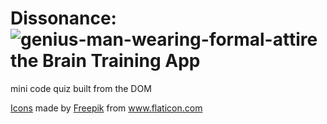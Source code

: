 # Dissonance: ![genius-man-wearing-formal-attire](https://user-images.githubusercontent.com/62162419/129666210-9672fcac-6e7b-46aa-84f6-d430bb44b66d.png) the Brain Training App
mini code quiz built from the DOM
[<div>Icons](url) made by <a href="https://www.freepik.com" title="Freepik">Freepik</a> from <a href="https://www.flaticon.com/" title="Flaticon">www.flaticon.com</a></div>
[](url)
